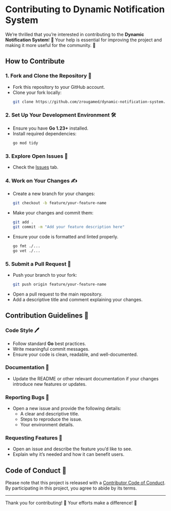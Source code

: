 # Contributing to Dynamic Notification System

We’re thrilled that you’re interested in contributing to the **Dynamic Notification System**! 🎉 Your help is essential for improving the project and making it more useful for the community. 🚀

## How to Contribute

### 1. Fork and Clone the Repository 🍴
- Fork this repository to your GitHub account.
- Clone your fork locally:
  ```bash
  git clone https://github.com/zrougamed/dynamic-notification-system.git
  ```

### 2. Set Up Your Development Environment 🛠️
- Ensure you have **Go 1.23+** installed.
- Install required dependencies:
  ```bash
  go mod tidy
  ```

### 3. Explore Open Issues 🐛
- Check the [Issues](https://github.com/zrougamed/dynamic-notification-system/issues) tab.

### 4. Work on Your Changes ✍️
- Create a new branch for your changes:
  ```bash
  git checkout -b feature/your-feature-name
  ```
- Make your changes and commit them:
  ```bash
  git add .
  git commit -m "Add your feature description here"
  ```
- Ensure your code is formatted and linted properly.
  ```bash
  go fmt ./...
  go vet ./...
  ```

### 5. Submit a Pull Request 🔀
- Push your branch to your fork:
  ```bash
  git push origin feature/your-feature-name
  ```
- Open a pull request to the main repository.
- Add a descriptive title and comment explaining your changes.

## Contribution Guidelines 📜

### Code Style 🖊️
- Follow standard **Go** best practices.
- Write meaningful commit messages.
- Ensure your code is clean, readable, and well-documented.

### Documentation 📘
- Update the README or other relevant documentation if your changes introduce new features or updates.

### Reporting Bugs 🐞
- Open a new issue and provide the following details:
  - A clear and descriptive title.
  - Steps to reproduce the issue.
  - Your environment details.

### Requesting Features 🌟
- Open an issue and describe the feature you’d like to see.
- Explain why it’s needed and how it can benefit users.

## Code of Conduct 🤝

Please note that this project is released with a [Contributor Code of Conduct](https://www.contributor-covenant.org/version/2/1/code_of_conduct/). By participating in this project, you agree to abide by its terms.

---

Thank you for contributing! 🎉 Your efforts make a difference! 💪
